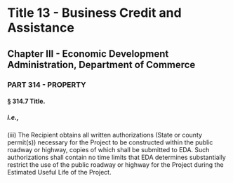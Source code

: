 
# Title 13 - Business Credit and Assistance
## Chapter III - Economic Development Administration, Department of Commerce
### PART 314 - PROPERTY
#### § 314.7 Title.
##### i.e.,

(iii) The Recipient obtains all written authorizations (State or county permit(s)) necessary for the Project to be constructed within the public roadway or highway, copies of which shall be submitted to EDA. Such authorizations shall contain no time limits that EDA determines substantially restrict the use of the public roadway or highway for the Project during the Estimated Useful Life of the Project.
